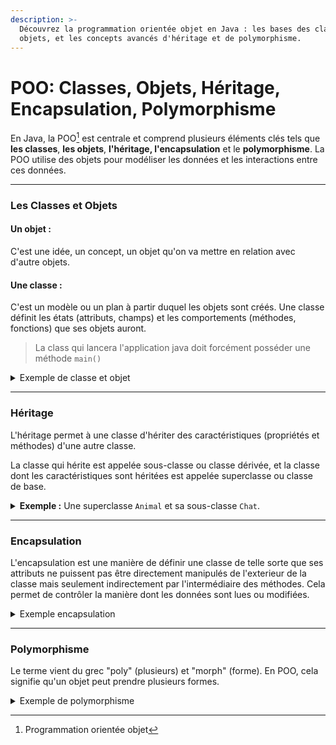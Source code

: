 ```yaml
---
description: >-
  Découvrez la programmation orientée objet en Java : les bases des classes et
  objets, et les concepts avancés d'héritage et de polymorphisme.
---
```


# POO: Classes, Objets, Héritage, Encapsulation, Polymorphisme

En Java, la POO[^1] est centrale et comprend plusieurs éléments clés tels que **les classes**, **les objets**, **l'héritage, l'encapsulation** et le **polymorphisme**. La POO utilise des objets pour modéliser les données et les interactions entre ces données.&#x20;

***

### Les Classes et Objets

#### Un objet :&#x20;

C'est une idée, un concept, un objet qu'on va mettre en relation avec d'autre objets.

#### Une classe  :&#x20;

C'est un modèle ou un plan à partir duquel les objets sont créés. Une classe définit les états (attributs, champs) et les comportements (méthodes, fonctions) que ses objets auront.

> La class qui lancera l'application java doit forcément posséder une méthode `main()`

<details>

<summary>Exemple de classe et objet</summary>

{% code title="car.java" %}
```java
public class Car {
//Propriétés
    String brand;
    int maxSpeed;

//Méthode
    void vroom() {
        System.out.println("Car is going brrr");
    }
}

// Création d'un objet de la classe Voiture
Car myCar = new Car();
myCar.brand = "Peugeot";
myCar.maxSpeed = 180;
maVoiture.vroom();  // Affiche : "Car is going brrr"
```
{% endcode %}

</details>

***

### Héritage

L'héritage permet à une classe d'hériter des caractéristiques (propriétés et méthodes) d'une autre classe.&#x20;

La classe qui hérite est appelée sous-classe ou classe dérivée, et la classe dont les caractéristiques sont héritées est appelée superclasse ou classe de base.

<details>

<summary><strong>Exemple :</strong> Une superclasse <code>Animal</code> et sa sous-classe <code>Chat</code>.</summary>

```java
public class Animal {
    String nom;

    void manger() {
        System.out.println(nom + " mange.");
    }
}

public class Chat extends Animal {
    void miauler() {
        System.out.println("Miaou !");
    }
}

// Utilisation
Chat monChat = new Chat();
monChat.nom = "Moka";
monChat.manger();  // Moka mange.
monChat.miauler(); // Miaou !
```

</details>

***

### Encapsulation

L'encapsulation est une manière de définir une classe de telle sorte que ses attributs ne puissent pas être directement manipulés de l'exterieur de la classe mais seulement indirectement par l'intermédiaire des méthodes. Cela permet de contrôler la manière dont les données sont lues ou modifiées.

<details>

<summary>Exemple encapsulation</summary>

La variable `solde` ne peut pas être lu ou modifiée directement de l'extérieur de la classe `CompteBancaire`

```java
public class CompteBancaire {
    // Déclaraton d'une propriété privée
    private double solde;

    // Déclaraton d'une methode publique pour voir le solde
    public double getSolde() {
        return solde;
    }

    public void deposer(double montant) {
        solde += montant;
    }

    public void retirer(double montant) {
        solde -= montant;
    }
}
```

</details>

***

### Polymorphisme

Le terme vient du grec "poly" (plusieurs) et "morph" (forme). En POO, cela signifie qu'un objet peut prendre plusieurs formes.

<details>

<summary>Exemple de polymorphisme</summary>

```java
class Animal {
    void faireBruit() {
        System.out.println("Certains bruits");
    }
}

class Chien extends Animal {
    @Override
    void faireBruit() {
        System.out.println("Aboie");
    }
}

class Chat extends Animal {
    @Override
    void faireBruit() {
        System.out.println("Miaule");
    }
}

public class TestPolymorphisme {
    public static void main(String[] args) {
        Animal a;
        a = new Chien();
        a.faireBruit();  // Affiche "Aboie"

        a = new Chat();
        a.faireBruit();  // Affiche "Miaule"
    }
}
```

</details>

[^1]: Programmation orientée objet
